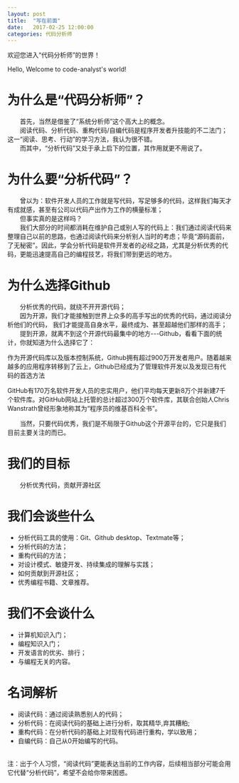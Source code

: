 ```yaml
---
layout: post
title:  "写在前面"
date:   2017-02-25 12:00:00
categories: 代码分析师
---
```


欢迎您进入“代码分析师”的世界！

Hello, Welcome to code-analyst's world!

<!-- More -->
# 为什么是“代码分析师”？
&emsp;&emsp;首先，当然是借鉴了“系统分析师”这个高大上的概念。  
&emsp;&emsp;阅读代码、分析代码、重构代码/自编代码是程序开发者升技能的不二法门；这一“阅读、思考、行动”的学习方法，我认为很不错。  
&emsp;&emsp;而其中，“分析代码”又处于承上启下的位置，其作用就更不用说了。

# 为什么要“分析代码”？
&emsp;&emsp;曾以为：软件开发人员的工作就是写代码，写足够多的代码，这样我们每天才有成就感，甚至有公司以代码产出作为工作的横量标准；  
&emsp;&emsp;但事实真的是这样吗？  
&emsp;&emsp;我们大部分的时间都消耗在维护自己或别人写的代码上：我们通过阅读代码来整理自己以前的思路，也通过阅读代码来分析别人当时的考虑；毕竟“源码面前，了无秘密”。因此，学会分析代码是软件开发者的必经之路，尤其是分析优秀的代码，更能迅速提高自己的编程技艺，将我们带到更远的地方。

# 为什么选择Github
&emsp;&emsp;分析优秀的代码，就绕不开开源代码；  
&emsp;&emsp;因为开源，我们才能接触到世界上众多的高手写出的优秀的代码，通过阅读分析他们的代码， 我们才能提高自身水平，最终成为、甚至超越他们那样的高手；  
&emsp;&emsp;提到开源，就离不到这个开源代码最集中的地方---Github，看看下面的统计，你就知道为什么选择它了：
>
作为开源代码库以及版本控制系统，Github拥有超过900万开发者用户。随着越来越多的应用程序转移到了云上，Github已经成为了管理软件开发以及发现已有代码的首选方法
>
GitHub有170万名软件开发人员的忠实用户，他们平均每天更新8万个并新建7千个软件库。对GitHub网站上托管的总计超过300万个软件库，其联合创始人Chris Wanstrath曾经形象地称其为“程序员的维基百科全书”。

&emsp;&emsp;当然，只要代码优秀，我们是不局限于Github这个开源平台的，它只是我们目前主要关注的而已。

# 我们的目标
&emsp;&emsp;分析优秀代码，贡献开源社区

# 我们会谈些什么
* 分析代码工具的使用：Git、Github desktop、Textmate等；
* 分析代码的方法；
* 重构代码的方法；
* 对设计模式、敏捷开发、持续集成的理解与实践；
* 如何贡献到开源社区；
* 优秀编程书籍、文章推荐。

# 我们不会谈什么
* 计算机知识入门；
* 编程知识入门；
* 开发语言的优劣、排行；
* 与编程无关的内容。

# 名词解析
* 阅读代码：通过阅读熟悉别人的代码；
* 分析代码：在阅读代码的基础上进行分析，取其精华,弃其糟粕;
* 重构代码：在分析代码的基础上对现有代码进行重构，学以致用；
* 自编代码：自己从0开始编写的代码。  
​

注：出于个人习惯，“阅读代码”更能表达当前的工作内容，后续相当部分可能会用它代替“分析代码”，希望不会给你带来困惑。